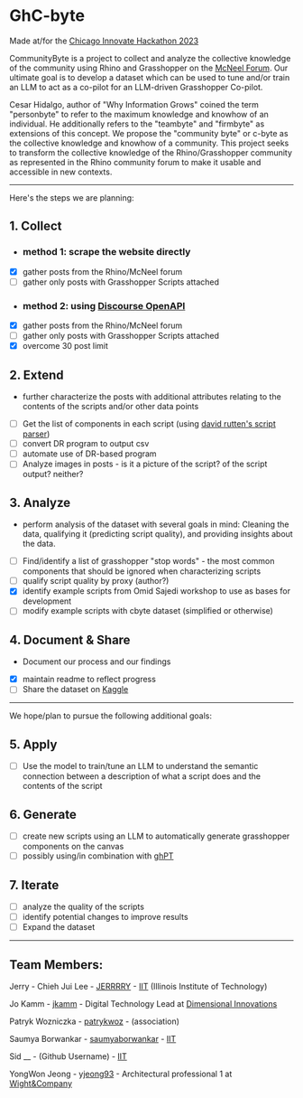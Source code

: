 # GhC-byte
Made at/for the [Chicago Innovate Hackathon 2023](https://www.chicagoinnovate.tech/hackathon)

CommunityByte is a project to collect and analyze the collective knowledge of the community using Rhino and Grasshopper on the [McNeel Forum](https://discourse.mcneel.com/).  Our ultimate goal is to develop a dataset which can be used to tune and/or train an LLM to act as a co-pilot for an LLM-driven Grasshopper Co-pilot.  

Cesar Hidalgo, author of "Why Information Grows" coined the term "personbyte" to refer to the maximum knowledge and knowhow of an individual.  He additionally refers to the "teambyte" and "firmbyte" as extensions of this concept.  We propose the "community byte" or c-byte as the collective knowledge and knowhow of a community.  This project seeks to transform the collective knowledge of the Rhino/Grasshopper community as represented in the Rhino community forum to make it usable and accessible in new contexts. 

---
Here's the steps we are planning:

## 1. Collect
- ### method 1: scrape the website directly
- [x] gather posts from the Rhino/McNeel forum
- [ ] gather only posts with Grasshopper Scripts attached
- ### method 2: using [Discourse OpenAPI](https://docs.discourse.org/)
- [x] gather posts from the Rhino/McNeel forum
- [ ] gather only posts with Grasshopper Scripts attached
- [x] overcome 30 post limit   
## 2. Extend
- further characterize the posts with additional attributes relating to the contents of the scripts and/or other data points
- [ ] Get the list of components in each script (using [david rutten's script parser](https://discourse.mcneel.com/t/get-grasshopper-document-object-count-without-opening-grasshopper/78311/4))
- [ ] convert DR program to output csv
- [ ] automate use of DR-based program
- [ ] Analyze images in posts - is it a picture of the script? of the script output? neither? 
## 3. Analyze
- perform analysis of the dataset with several goals in mind: Cleaning the data, qualifying it (predicting script quality), and providing insights about the data.
- [ ] Find/identify a list of grasshopper "stop words" - the most common components that should be ignored when characterizing scripts
- [ ] qualify script quality by proxy (author?)
- [x] identify example scripts from Omid Sajedi workshop to use as bases for development
- [ ] modify example scripts with cbyte dataset (simplified or otherwise)
## 4. Document & Share
- Document our process and our findings
- [x] maintain readme to reflect progress 
- [ ] Share the dataset on [Kaggle](https://www.kaggle.com/datasets)
---

We hope/plan to pursue the following additional goals:
## 5. Apply
- [ ] Use the model to train/tune an LLM to understand the semantic connection between a description of what a script does and the contents of the script
## 6. Generate
- [ ] create new scripts using an LLM to automatically generate grasshopper components on the canvas
- [ ] possibly using/in combination with [ghPT](https://github.com/enmerk4r/GHPT)
## 7. Iterate
- [ ] analyze the quality of the scripts
- [ ] identify potential changes to improve results
- [ ] Expand the dataset

---

## Team Members:
Jerry - Chieh Jui Lee - [JERRRRY](https://github.com/JERRRRY) - [IIT](https://www.iit.edu/) (Illinois Institute of Technology) 

Jo Kamm - [jkamm](https://github.com/jkamm) - Digital Technology Lead at [Dimensional Innovations](dimin.com)

Patryk Wozniczka - [patrykwoz](https://github.com/patrykwoz) - (association)

Saumya Borwankar - [saumyaborwankar](https://github.com/saumyaborwankar) - [IIT](https://www.iit.edu/) 

Sid __ - (Github Username) - [IIT](https://www.iit.edu/) 

YongWon Jeong - [yjeong93](https://github.com/yjeong93) - Architectural professional 1 at [Wight&Company](https://www.wightco.com/)   



